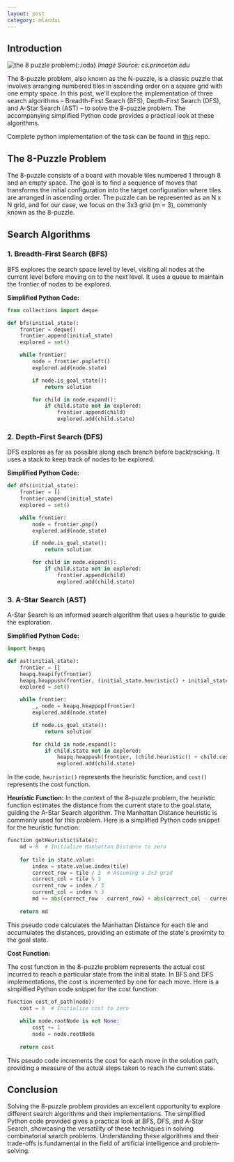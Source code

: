 ```yaml
---
layout: post
category: mlandai
---
```


## Introduction

![the 8 puzzle problem]({{site.url}}/images/8puzzle.jpg){:.ioda}
*Image Source: cs.princeton.edu*


The 8-puzzle problem, also known as the N-puzzle, is a classic puzzle that involves arranging numbered tiles in ascending order on a square grid with one empty space. In this post, we'll explore the implementation of three search algorithms – Breadth-First Search (BFS), Depth-First Search (DFS), and A-Star Search (AST) – to solve the 8-puzzle problem. The accompanying simplified Python code provides a practical look at these algorithms.

Complete python implementation of the task can be found in [this](https://github.com/sagrd/8-puzzle-solver) repo.

## The 8-Puzzle Problem

The 8-puzzle consists of a board with movable tiles numbered 1 through 8 and an empty space. The goal is to find a sequence of moves that transforms the initial configuration into the target configuration where tiles are arranged in ascending order. The puzzle can be represented as an N x N grid, and for our case, we focus on the 3x3 grid (m = 3), commonly known as the 8-puzzle.

## Search Algorithms

### 1. Breadth-First Search (BFS)

BFS explores the search space level by level, visiting all nodes at the current level before moving on to the next level. It uses a queue to maintain the frontier of nodes to be explored.

**Simplified Python Code:**

```python
from collections import deque

def bfs(initial_state):
    frontier = deque()
    frontier.append(initial_state)
    explored = set()

    while frontier:
        node = frontier.popleft()
        explored.add(node.state)

        if node.is_goal_state():
            return solution

        for child in node.expand():
            if child.state not in explored:
                frontier.append(child)
                explored.add(child.state)
```

### 2. Depth-First Search (DFS)

DFS explores as far as possible along each branch before backtracking. It uses a stack to keep track of nodes to be explored.

**Simplified Python Code:**

```python
def dfs(initial_state):
    frontier = []
    frontier.append(initial_state)
    explored = set()

    while frontier:
        node = frontier.pop()
        explored.add(node.state)

        if node.is_goal_state():
            return solution

        for child in node.expand():
            if child.state not in explored:
                frontier.append(child)
                explored.add(child.state)
```

### 3. A-Star Search (AST)

A-Star Search is an informed search algorithm that uses a heuristic to guide the exploration.

**Simplified Python Code:**

```python
import heapq

def ast(initial_state):
    frontier = []
    heapq.heapify(frontier)
    heapq.heappush(frontier, (initial_state.heuristic() + initial_state.cost(), initial_state))
    explored = set()

    while frontier:
        _, node = heapq.heappop(frontier)
        explored.add(node.state)

        if node.is_goal_state():
            return solution

        for child in node.expand():
            if child.state not in explored:
                heapq.heappush(frontier, (child.heuristic() + child.cost(), child))
                explored.add(child.state)
```

In the code, `heuristic()` represents the heuristic function, and `cost()` represents the cost function.

**Heuristic Function:**
In the context of the 8-puzzle problem, the heuristic function estimates the distance from the current state to the goal state, guiding the A-Star Search algorithm. The Manhattan Distance heuristic is commonly used for this problem. Here is a simplified Python code snippet for the heuristic function:

```python
function getHeuristic(state):
    md = 0  # Initialize Manhattan Distance to zero
    
    for tile in state.value:
        index = state.value.index(tile)
        correct_row = tile / 3  # Assuming a 3x3 grid
        correct_col = tile % 3
        current_row = index / 3
        current_col = index % 3
        md += abs(correct_row - current_row) + abs(correct_col - current_col)
    
    return md
```

This pseudo code calculates the Manhattan Distance for each tile and accumulates the distances, providing an estimate of the state's proximity to the goal state.

**Cost Function:**

The cost function in the 8-puzzle problem represents the actual cost incurred to reach a particular state from the initial state. In BFS and DFS implementations, the cost is incremented by one for each move. Here is a simplified Python code snippet for the cost function:

```python
function cost_of_path(node):
    cost = 0  # Initialize cost to zero
    
    while node.rootNode is not None:
        cost += 1
        node = node.rootNode
    
    return cost
```

This pseudo code increments the cost for each move in the solution path, providing a measure of the actual steps taken to reach the current state. 

## Conclusion

Solving the 8-puzzle problem provides an excellent opportunity to explore different search algorithms and their implementations. The simplified Python code provided gives a practical look at BFS, DFS, and A-Star Search, showcasing the versatility of these techniques in solving combinatorial search problems. Understanding these algorithms and their trade-offs is fundamental in the field of artificial intelligence and problem-solving.